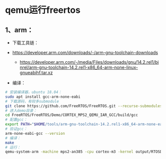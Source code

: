 # qemu运行freertos

## 1、arm：

-  下载工具链：
  - https://developer.arm.com/downloads/-/arm-gnu-toolchain-downloads
    - https://developer.arm.com/-/media/Files/downloads/gnu/14.2.rel1/binrel/arm-gnu-toolchain-14.2.rel1-x86_64-arm-none-linux-gnueabihf.tar.xz

- 编译：

```bash
# 安装编译器，ubuntu 18.04：
sudo apt install gcc-arm-none-eabi
# 下载源码，有较多submodule
git clone https://github.com/FreeRTOS/FreeRTOS.git --recurse-submodules --depth=1
# 进入demo目录：
cd FreeRTOS/FreeRTOS/Demo/CORTEX_MPS2_QEMU_IAR_GCC/build/gcc
# 配置gcc：
export PATH="$HOME/tools/arm-gnu-toolchain-14.2.rel1-x86_64-arm-none-eabi/bin:$PATH"
# 验证gcc：
arm-none-eabi-gcc --version
# 编译：
make
# 运行：
qemu-system-arm -machine mps2-an385 -cpu cortex-m3 -kernel output/RTOSDemo.out -monitor none -nographic -serial stdio
```

